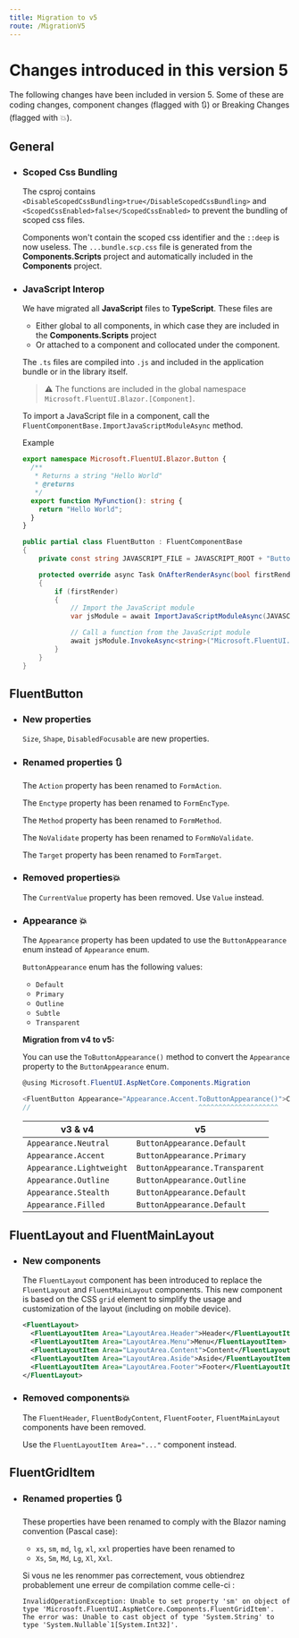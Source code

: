 ```yaml
---
title: Migration to v5
route: /MigrationV5
---
```


# Changes introduced in this version 5

The following changes have been included in version 5.
Some of these are coding changes,
component changes (flagged with 🔃) or Breaking Changes (flagged with 💥).

## General

- ### Scoped Css Bundling

  The csproj contains `<DisableScopedCssBundling>true</DisableScopedCssBundling>`
  and `<ScopedCssEnabled>false</ScopedCssEnabled>` to prevent the bundling of scoped css files.

  Components won't contain the scoped css identifier and the `::deep` is now useless.
  The `...bundle.scp.css` file is generated from the **Components.Scripts** project and automatically included in the **Components** project.

- ### JavaScript Interop

  We have migrated all **JavaScript** files to **TypeScript**.
  These files are
    - Either global to all components, in which case they are included in the **Components.Scripts** project
    - Or attached to a component and collocated under the component.

  The `.ts` files are compiled into `.js` and included in the application bundle or in the library itself.

  > ⚠️ The functions are included in the global namespace `Microsoft.FluentUI.Blazor.[Component]`.

  To import a JavaScript file in a component, call the `FluentComponentBase.ImportJavaScriptModuleAsync` method.

  Example

  ```ts
  export namespace Microsoft.FluentUI.Blazor.Button {
    /**
     * Returns a string "Hello World"
     * @returns
     */
    export function MyFunction(): string {
      return "Hello World";
    }
  }
  ```

  ```csharp
  public partial class FluentButton : FluentComponentBase
  {
      private const string JAVASCRIPT_FILE = JAVASCRIPT_ROOT + "Button/FluentButton.razor.js";

      protected override async Task OnAfterRenderAsync(bool firstRender)
      {
          if (firstRender)
          {
              // Import the JavaScript module
              var jsModule = await ImportJavaScriptModuleAsync(JAVASCRIPT_FILE);

              // Call a function from the JavaScript module
              await jsModule.InvokeAsync<string>("Microsoft.FluentUI.Blazor.Button.MyFunction");
          }
      }
  }
  ```


## FluentButton

  - ### New properties
    `Size`,  `Shape`, `DisabledFocusable` are new properties.

  - ### Renamed properties 🔃
    The `Action` property has been renamed to `FormAction`.

    The `Enctype` property has been renamed to `FormEncType`.

    The `Method` property has been renamed to `FormMethod`.

    The `NoValidate` property has been renamed to `FormNoValidate`.

    The `Target` property has been renamed to `FormTarget`.

  - ### Removed properties💥
    The `CurrentValue` property has been removed. Use `Value` instead.

  - ### Appearance 💥
      The `Appearance` property has been updated to use the `ButtonAppearance` enum
      instead of `Appearance` enum.

      `ButtonAppearance` enum has the following values:
      - `Default`
      - `Primary`
      - `Outline`
      - `Subtle`
      - `Transparent`

    **Migration from v4 to v5:**

	You can use the `ToButtonAppearance()` method to convert the `Appearance` property to the `ButtonAppearance` enum.
	```csharp	
	@using Microsoft.FluentUI.AspNetCore.Components.Migration

	<FluentButton Appearance="Appearance.Accent.ToButtonAppearance()">Click</FluentButton>
	//                                          ^^^^^^^^^^^^^^^^^^^^
	```

      |v3 & v4|v5|
      |---|---|
      |`Appearance.Neutral`    |`ButtonAppearance.Default`|
      |`Appearance.Accent`     |`ButtonAppearance.Primary`|
      |`Appearance.Lightweight`|`ButtonAppearance.Transparent`|
      |`Appearance.Outline`    |`ButtonAppearance.Outline`|
      |`Appearance.Stealth`    |`ButtonAppearance.Default`|
      |`Appearance.Filled`     |`ButtonAppearance.Default`|

## FluentLayout and FluentMainLayout

- ### New components

  The `FluentLayout` component has been introduced to replace the `FluentLayout` and `FluentMainLayout` components.
  This new component is based on the CSS `grid` element to simplify the usage and customization of the layout
  (including on mobile device).

   ```xml
   <FluentLayout>
     <FluentLayoutItem Area="LayoutArea.Header">Header</FluentLayoutItem>
     <FluentLayoutItem Area="LayoutArea.Menu">Menu</FluentLayoutItem>
     <FluentLayoutItem Area="LayoutArea.Content">Content</FluentLayoutItem>
     <FluentLayoutItem Area="LayoutArea.Aside">Aside</FluentLayoutItem>
     <FluentLayoutItem Area="LayoutArea.Footer">Footer</FluentLayoutItem>
   </FluentLayout>
   ```

- ### Removed components💥
  The `FluentHeader`, `FluentBodyContent`, `FluentFooter`, `FluentMainLayout` components have been removed.

  Use the `FluentLayoutItem Area="..."` component instead.

## FluentGridItem

  - ### Renamed properties 🔃
    These properties have been renamed to comply with the Blazor naming convention (Pascal case):
    - `xs`, `sm`, `md`, `lg`, `xl`, `xxl` properties have been renamed to
    - `Xs`, `Sm`, `Md`, `Lg`, `Xl`, `Xxl`.

    Si vous ne les renommer pas correctement, vous obtiendrez probablement une erreur de compilation comme celle-ci :
    ```   
    InvalidOperationException: Unable to set property 'sm' on object of type 'Microsoft.FluentUI.AspNetCore.Components.FluentGridItem'.
    The error was: Unable to cast object of type 'System.String' to type 'System.Nullable`1[System.Int32]'.
    ```
